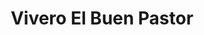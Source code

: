 ---
title: "Vivero El Buen Pastor"
url: /ciudad-autonoma-de-buenos-aires/vivero-el-buen-pastor/
shop: centro de jardinería
---